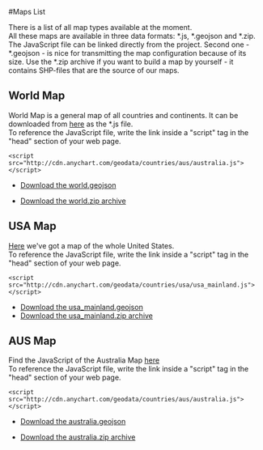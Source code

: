 #Maps List

There is a list of all map types available at the moment.
<br>
All these maps are available in three data formats: *.js,  *.geojson and *.zip. The JavaScript file can be linked directly from the project. 
Second one - *.geojson - is nice for transmitting the map configuration because of its size. Use the *.zip archive if you want to build a map by yourself - it contains
SHP-files that are the source of our maps. 

## World Map

World Map is a general map of all countries and continents. It can be downloaded from [here](http://cdn.anychart.com/geodata/world/world.js) as the *.js file. 
<br>
To reference the JavaScript file, write the link inside a "script" tag in the "head" section of your web page.

```
<script src="http://cdn.anychart.com/geodata/countries/aus/australia.js"></script>
```

 - [Download the world.geojson](http://cdn.anychart.com/geodata/world/world.geojson)
 
 - [Download the world.zip archive](http://cdn.anychart.com/geodata/world/world.zip)
 
 
## USA Map

[Here](http://cdn.anychart.com/geodata/countries/usa/usa_mainland.js) we've got a map of the whole United States.
<br>
To reference the JavaScript file, write the link inside a "script" tag in the "head" section of your web page.

```
<script src="http://cdn.anychart.com/geodata/countries/usa/usa_mainland.js"></script>
```

 - [Download the usa_mainland.geojson](http://cdn.anychart.com/geodata/countries/usa/usa_mainland.geojson)
 - [Download the usa_mainland.zip archive](http://cdn.anychart.com/geodata/countries/usa/usa_mainland.zip)
 
 
## AUS Map

Find the JavaScript of the Australia Map [here](http://cdn.anychart.com/geodata/countries/aus/australia.js)
<br>
To reference the JavaScript file, write the link inside a "script" tag in the "head" section of your web page.

```
<script src="http://cdn.anychart.com/geodata/countries/aus/australia.js"></script>
```

 - [Download the australia.geojson](http://cdn.anychart.com/geodata/countries/aus/australia.geojson)
 
 - [Download the australia.zip archive](http://cdn.anychart.com/geodata/countries/aus/australia.zip)
 